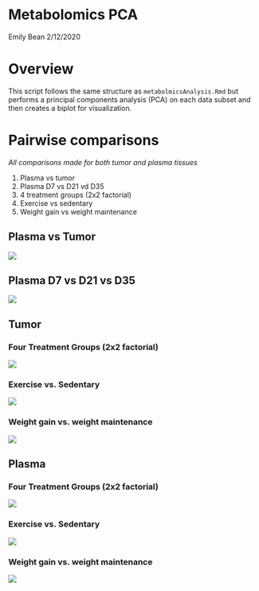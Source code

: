 Metabolomics PCA
================
Emily Bean
2/12/2020

# Overview

This script follows the same structure as `metabolmicsAnalysis.Rmd` but
performs a principal components analysis (PCA) on each data subset and
then creates a biplot for visualization.

# Pairwise comparisons

*All comparisons made for both tumor and plasma tissues*

1.  Plasma vs tumor
2.  Plasma D7 vs D21 vd D35  
3.  4 treatment groups (2x2 factorial)  
4.  Exercise vs sedentary  
5.  Weight gain vs weight maintenance

## Plasma vs Tumor

![](metabolomicsPCA_files/figure-gfm/unnamed-chunk-2-1.png)<!-- -->

## Plasma D7 vs D21 vs D35

![](metabolomicsPCA_files/figure-gfm/unnamed-chunk-3-1.png)<!-- -->

## Tumor

### Four Treatment Groups (2x2 factorial)

![](metabolomicsPCA_files/figure-gfm/unnamed-chunk-4-1.png)<!-- -->

### Exercise vs. Sedentary

![](metabolomicsPCA_files/figure-gfm/unnamed-chunk-5-1.png)<!-- -->

### Weight gain vs. weight maintenance

![](metabolomicsPCA_files/figure-gfm/unnamed-chunk-6-1.png)<!-- -->

## Plasma

### Four Treatment Groups (2x2 factorial)

![](metabolomicsPCA_files/figure-gfm/unnamed-chunk-7-1.png)<!-- -->

### Exercise vs. Sedentary

![](metabolomicsPCA_files/figure-gfm/unnamed-chunk-8-1.png)<!-- -->

### Weight gain vs. weight maintenance

![](metabolomicsPCA_files/figure-gfm/unnamed-chunk-9-1.png)<!-- -->
